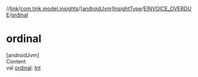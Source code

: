 //[link](../../../index.md)/[com.tink.model.insights](../../index.md)/[[androidJvm]InsightType](../index.md)/[EINVOICE_OVERDUE](index.md)/[ordinal](ordinal.md)



# ordinal  
[androidJvm]  
Content  
val [ordinal](ordinal.md): [Int](https://kotlinlang.org/api/latest/jvm/stdlib/kotlin/-int/index.html)  



